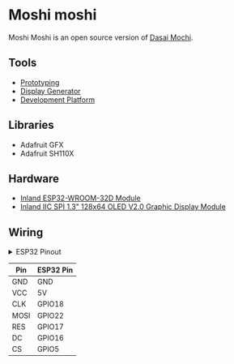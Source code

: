 # Moshi moshi

Moshi Moshi is an open source version of [Dasai Mochi](https://dasai.com.au/products/mochi).

## Tools

- [Prototyping](https://wokwi.com/)
- [Display Generator](https://rickkas7.github.io/DisplayGenerator/)
- [Development Platform](https://platformio.org/)

## Libraries

- Adafruit GFX
- Adafruit SH110X

## Hardware

- [Inland ESP32-WROOM-32D Module](https://www.microcenter.com/product/613822/inland-esp32-wroom-32d-module)
- [Inland IIC SPI 1.3" 128x64 OLED V2.0 Graphic Display Module](https://www.microcenter.com/product/643965/inland-iic-spi-13-128x64-oled-v20-graphic-display-module-for-arduino-uno-r3)

## Wiring

<details>
<summary>ESP32 Pinout</summary>
<img src="./assets/esp32_pinout.jpg" width=35% height=35%>
</details>

| Pin  | ESP32 Pin |
|------|-----------|
| GND  | GND       |
| VCC  | 5V        |
| CLK  | GPIO18    |
| MOSI | GPIO22    |
| RES  | GPIO17    |
| DC   | GPIO16    |
| CS   | GPIO5     |
